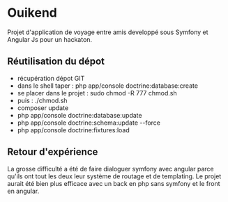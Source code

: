 Ouikend
=====

Projet d'application de voyage entre amis developpé sous Symfony et Angular Js pour un hackaton.

## Réutilisation du dépot
- récupération dépot GIT
- dans le shell taper : php app/console doctrine:database:create
- se placer dans le projet : sudo chmod -R 777 chmod.sh
- puis : ./chmod.sh
- composer update
- php app/console doctrine:database:update
- php app/console doctrine:schema:update --force
- php app/console doctrine:fixtures:load

## Retour d'expérience
La grosse difficulté a été de faire dialoguer symfony avec angular parce qu'ils ont tout les deux leur système de routage et de templating. Le projet aurait été bien plus efficace avec un back en php sans symfony et le front en angular.


